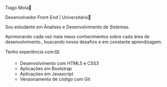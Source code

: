 Tiago Mota👨


Desenvolvedor Front-End | Universitário📑

<p>Sou estudante em Ánalises e Desenvolvimento de Sistemas. </p>

<p>Aprimorando cada vez mais meus conhecimentos sobre cada área  de desenvolvimento., buscando novos desafios e em constante aprendizagem.</p>

Tenho experiência com:⌨️

<ul>

- Desenvolvimento com HTML5 e CSS3
- Aplicações em Bootstrap
- Aplicações em Javascript
- Versionamento de código com Git

</ul>

